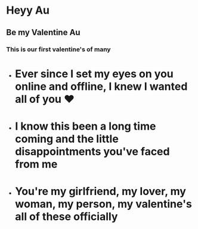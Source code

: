 # Heyy Au 

## Be my Valentine Au
### This is our first valentine's of many 

- # Ever since I set my eyes on you online and offline, I knew I wanted all of you ❤️ 
- # I know this been a long time coming and the little disappointments you've faced from me
- # You're my girlfriend, my lover, my woman, my person, my valentine's all of these officially 
